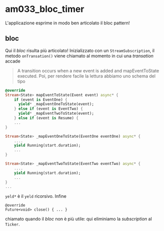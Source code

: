 # am033_bloc_timer

L'applicazione esprime in modo ben articolato il bloc pattern!

## bloc

Qui il *bloc* risulta più articolato! Inizializzato con un `StreamSubscription`, il metodo `onTransation()` viene chiamato al momento in cui una *transation* accade
>  A transition occurs when a new event is added and mapEventToState executed. Poi, per rendere facile la lettura abbiamo uno schema del tipo
``` dart
@override
Stream<State> mapEventToState(Event event) async* {
    if (event is EventOne) {
      yield* _mapEventOneToState(event);
    } else if (event is EventTwo) {
      yield* _mapEventTwoToState(event);
    } else if (event is Resume) {
    ...
}

Stream<State> _mapEventOneToState(EventOne eventOne) async* {
    ....
    yield Running(start.duration);
    ...
}

Stream<State> _mapEventTwoToState(EventTwo eventTwo) async* {
    ....
    yield Running(start.duration);
    ...
}
...
```
`yeld*` è il `yeld` ricorsivo. Infine
``` adrt
@override
Future<void> close() { ... }
```
chiamato quando il *bloc* non è più utile: qui eliminiamo la *subscription* al `Ticker`.



